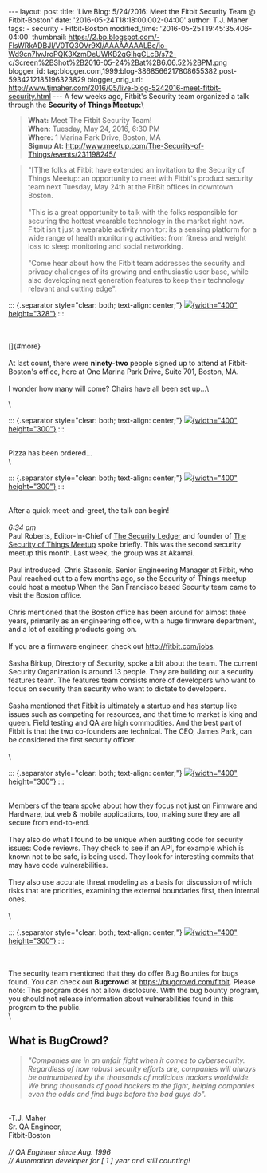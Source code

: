 \-\-- layout: post title: \'Live Blog: 5/24/2016: Meet the Fitbit
Security Team @ Fitbit-Boston\' date: \'2016-05-24T18:18:00.002-04:00\'
author: T.J. Maher tags: - security - Fitbit-Boston modified\_time:
\'2016-05-25T19:45:35.406-04:00\' thumbnail:
https://2.bp.blogspot.com/-FlsWRkADBJI/V0TQ3OVr9XI/AAAAAAAALBc/io-Wd9cn7IwJroPQK3XzmDeUWKB2qGIhgCLcB/s72-c/Screen%2BShot%2B2016-05-24%2Bat%2B6.06.52%2BPM.png
blogger\_id:
tag:blogger.com,1999:blog-3868566217808655382.post-5934212185196323829
blogger\_orig\_url:
http://www.tjmaher.com/2016/05/live-blog-5242016-meet-fitbit-security.html
\-\-- A few weeks ago, Fitbit\'s Security team organized a talk through
the **Security of Things Meetup:**\

> **What:** Meet The Fitbit Security Team!\
> **When:** Tuesday, May 24, 2016, 6:30 PM\
> **Where:** 1 Marina Park Drive, Boston, MA\
> **Signup At:**
> <http://www.meetup.com/The-Security-of-Things/events/231198245/> 

> \"\[T\]he folks at Fitbit have extended an invitation to the Security
> of Things Meetup: an opportunity to meet with Fitbit\'s product
> security team next Tuesday, May 24th at the FitBit offices in downtown
> Boston.\
> \
> \"This is a great opportunity to talk with the folks responsible for
> securing the hottest wearable technology in the market right now.
> Fitbit isn\'t just a wearable activity monitor: its a sensing platform
> for a wide range of health monitoring activities: from fitness and
> weight loss to sleep monitoring and social networking.\
> \
> \"Come hear about how the Fitbit team addresses the security and
> privacy challenges of its growing and enthusiastic user base, while
> also developing next generation features to keep their technology
> relevant and cutting edge\".

::: {.separator style="clear: both; text-align: center;"}
[![](https://2.bp.blogspot.com/-FlsWRkADBJI/V0TQ3OVr9XI/AAAAAAAALBc/io-Wd9cn7IwJroPQK3XzmDeUWKB2qGIhgCLcB/s400/Screen%2BShot%2B2016-05-24%2Bat%2B6.06.52%2BPM.png){width="400"
height="328"}](https://2.bp.blogspot.com/-FlsWRkADBJI/V0TQ3OVr9XI/AAAAAAAALBc/io-Wd9cn7IwJroPQK3XzmDeUWKB2qGIhgCLcB/s1600/Screen%2BShot%2B2016-05-24%2Bat%2B6.06.52%2BPM.png)
:::

\
\
[]{#more}\
\
At last count, there were **ninety-two** people signed up to attend at
Fitbit-Boston\'s office, here at One Marina Park Drive, Suite 701,
Boston, MA.\
\
I wonder how many will come? Chairs have all been set up\...\

<div>

\

</div>

<div>

::: {.separator style="clear: both; text-align: center;"}
[![](https://lh3.googleusercontent.com/-U4ybdECuHqs/V0TUM-bMu1I/AAAAAAAALB4/5cIzJdyAci8/s400/blogger-image--2100247764.jpg){width="400"
height="300"}](https://lh3.googleusercontent.com/-U4ybdECuHqs/V0TUM-bMu1I/AAAAAAAALB4/5cIzJdyAci8/s640/blogger-image--2100247764.jpg)
:::

\
Pizza has been ordered\...\
\

::: {.separator style="clear: both; text-align: center;"}
[![](https://lh3.googleusercontent.com/-4oBNorsT6xA/V0TUMKT-UXI/AAAAAAAALB0/jqzhRcFC_vY/s400/blogger-image--203610125.jpg){width="400"
height="300"}](https://lh3.googleusercontent.com/-4oBNorsT6xA/V0TUMKT-UXI/AAAAAAAALB0/jqzhRcFC_vY/s640/blogger-image--203610125.jpg)
:::

\
After a quick meet-and-greet, the talk can begin!\
\
*6:34 pm*\
Paul Roberts, Editor-In-Chief of [The Security
Ledger](https://securityledger.com/editorial-staff/) and founder of [The
Security of Things
Meetup](http://www.meetup.com/The-Security-of-Things/) spoke briefly.
This was the second security meetup this month. Last week, the group was
at Akamai.\
\
Paul introduced, Chris Stasonis, Senior Engineering Manager at Fitbit,
who Paul reached out to a few months ago, so the Security of Things
meetup could host a meetup When the San Francisco based Security team
came to visit the Boston office.\
\
Chris mentioned that the Boston office has been around for almost three
years, primarily as an engineering office, with a huge firmware
department, and a lot of exciting products going on.\
\
If you are a firmware engineer, check out <http://fitbit.com/jobs>.\
\
Sasha Birkup, Directory of Security, spoke a bit about the team. The
current Security Organization is around 13 people. They are building out
a security features team. The features team consists more of developers
who want to focus on security than security who want to dictate to
developers.\
\
Sasha mentioned that Fitbit is ultimately a startup and has startup like
issues such as competing for resources, and that time to market is king
and queen. Field testing and QA are high commodities. And the best part
of Fitbit is that the two co-founders are technical. The CEO, James
Park, can be considered the first security officer.\
\
\

::: {.separator style="clear: both; text-align: center;"}
[![](https://lh3.googleusercontent.com/-M4H-OCVGV_g/V0TXJQiUfmI/AAAAAAAALCM/cj13K6bLXeo/s400/blogger-image-326780040.jpg){width="400"
height="300"}](https://lh3.googleusercontent.com/-M4H-OCVGV_g/V0TXJQiUfmI/AAAAAAAALCM/cj13K6bLXeo/s640/blogger-image-326780040.jpg)
:::

\
Members of the team spoke about how they focus not just on Firmware and
Hardware, but web & mobile applications, too, making sure they are all
secure from end-to-end.\
\
They also do what I found to be unique when auditing code for security
issues: Code reviews. They check to see if an API, for example which is
known not to be safe, is being used. They look for interesting commits
that may have code vulnerabilities.\
\
They also use accurate threat modeling as a basis for discussion of
which risks that are priorities, examining the external boundaries
first, then internal ones.\
\
\

::: {.separator style="clear: both; text-align: center;"}
[![](https://lh3.googleusercontent.com/-CHOwOMWqoks/V0Tldb8aiEI/AAAAAAAALCk/_dro2DhAB2M/s400/blogger-image--1706225927.jpg){width="400"
height="300"}](https://lh3.googleusercontent.com/-CHOwOMWqoks/V0Tldb8aiEI/AAAAAAAALCk/_dro2DhAB2M/s640/blogger-image--1706225927.jpg)
:::

\
\
The security team mentioned that they do offer Bug Bounties for bugs
found. You can check out **Bugcrowd** at <https://bugcrowd.com/fitbit>.
Please note: This program does not allow disclosure. With the bug bounty
program, you should not release information about vulnerabilities found
in this program to the public.\
\

What is BugCrowd?
-----------------

> *\"Companies are in an unfair fight when it comes to cybersecurity.
> Regardless of how robust security efforts are, companies will always
> be outnumbered by the thousands of malicious hackers worldwide. We
> bring thousands of good hackers to the fight, helping companies even
> the odds and find bugs before the bad guys do\".*

\
-T.J. Maher\
Sr. QA Engineer,\
Fitbit-Boston\
\
*// QA Engineer since Aug. 1996\
// Automation developer for \[ 1 \] year and still counting!*

</div>
